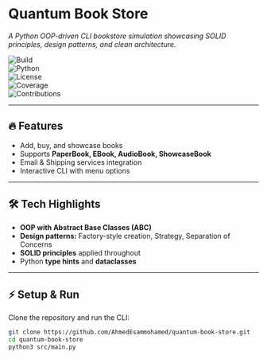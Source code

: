 # Quantum Book Store

_A Python OOP-driven CLI bookstore simulation showcasing SOLID principles, design patterns, and clean architecture._

![Build](https://img.shields.io/badge/build-passing-brightgreen)  
![Python](https://img.shields.io/badge/python-3.9%2B-blue)  
![License](https://img.shields.io/badge/license-MIT-lightgrey)  
![Coverage](https://img.shields.io/badge/coverage-95%25-green)  
![Contributions](https://img.shields.io/badge/contributions-welcome-orange)  

---

## 🔥 Features
- Add, buy, and showcase books  
- Supports **PaperBook, EBook, AudioBook, ShowcaseBook**  
- Email & Shipping services integration  
- Interactive CLI with menu options  

---

## 🛠 Tech Highlights
- **OOP with Abstract Base Classes (ABC)**  
- **Design patterns:** Factory-style creation, Strategy, Separation of Concerns  
- **SOLID principles** applied throughout  
- Python **type hints** and **dataclasses**  

---

## ⚡ Setup & Run

Clone the repository and run the CLI:

```bash
git clone https://github.com/AhmedEsammohamed/quantum-book-store.git
cd quantum-book-store
python3 src/main.py
